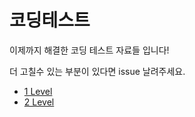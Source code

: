 # 코딩테스트
이제까지 해결한 코딩 테스트 자료들 입니다! 

더 고칠수 있는 부분이 있다면 issue 날려주세요.


- [1 Level](https://github.com/JiHoonAHN/CodingTest/blob/main/Programmers/1Level/explain/1Level%20%EC%A0%95%EB%A6%AC.md)
- [2 Level]()